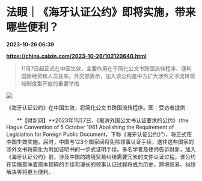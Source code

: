 # 法眼｜《海牙认证公约》即将实施，带来哪些便利？

**2023-10-26 06:39**

**https://china.caixin.com/2023-10-26/102120640.html**

> 11月7日起正式在中国生效，主要作用在于简化公文书跨国流转程序、便利国际经贸和人员往来。外交部表示，加入该公约是中方扩大涉外文书流转领域制度型开放的重要举措

  

![](https://img.caixin.com/2023-10-26/169830220154023_840_560.jpg)

《海牙认证公约》在中国生效，将简化公文书跨国流转程序。图：受访者提供

  

　　**【财新网】**2023年11月7日，《取消外国公文书认证要求的公约》（the Hague Convention of 5 October 1961 Abolishing the Requirement of Legislation for Foreign Public Document，下称《海牙认证公约》”），将正式在中国生效实施。届时，中国与123个国家间将免除领事认证手续，送往这些国家的涉外文书将简化为附加证明书的一步式证明手续。多名学者及律师告诉财新，加入《海牙认证公约》前，涉及中国的跨境贸易纠纷需要冗长的文件认证过程，该公约在实施意味着原本琐碎的手续和漫长的领事认证过程将成为历史，跨境贸易、纠纷解决等将更为便利。